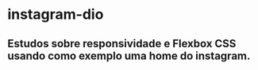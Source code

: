 # instagram-dio



## Estudos sobre responsividade e Flexbox CSS usando como exemplo uma home do instagram.